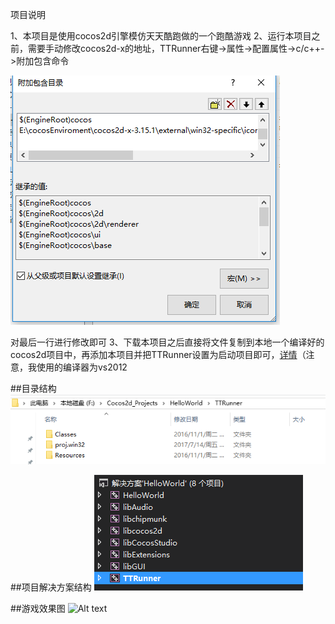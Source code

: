 项目说明

1、本项目是使用cocos2d引擎模仿天天酷跑做的一个跑酷游戏
2、运行本项目之前，需要手动修改cocos2d-x的地址，TTRunner右键->属性->配置属性->c/c++->附加包含命令


[![Alt text](./1500114346342.png)
]()

对最后一行进行修改即可
3、下载本项目之后直接将文件复制到本地一个编译好的cocos2d项目中，再添加本项目并把TTRunner设置为启动项目即可，[详情](http://www.caihongqin.me/ru-he-rang-xin-chuang-jian-de-cocos2dxiang-mu-bu-yong-jing-guo-man-chang-de-bian-yi/)（注意，我使用的编译器为vs2012


##目录结构
[![Alt text](./1500114468682.png)
]()



##项目解决方案结构
[![Alt text](./1500114430429.png)
]()



##游戏效果图
![Alt text](./游戏.gif)
